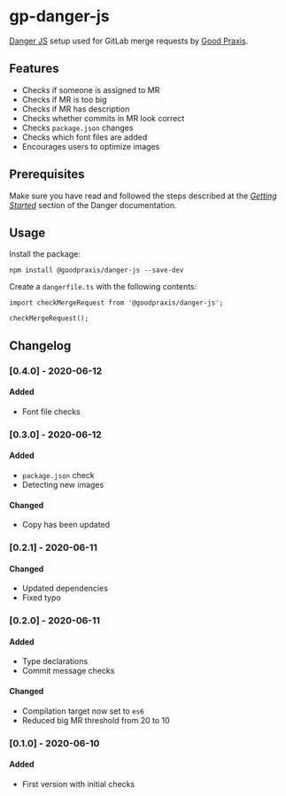 # gp-danger-js

[Danger JS](https://github.com/danger/danger-js) setup used for GitLab merge
requests by [Good Praxis](https://goodpraxis.coop).

## Features
* Checks if someone is assigned to MR
* Checks if MR is too big
* Checks if MR has description
* Checks whether commits in MR look correct
* Checks `package.json` changes
* Checks which font files are added
* Encourages users to optimize images

## Prerequisites
Make sure you have read and followed the steps described at the
[*Getting Started*](https://danger.systems/js/guides/getting_started.html)
section of the Danger documentation.

## Usage
Install the package:

    npm install @goodpraxis/danger-js --save-dev

Create a `dangerfile.ts` with the following contents:

    import checkMergeRequest from '@goodpraxis/danger-js';

    checkMergeRequest();

## Changelog
### [0.4.0] - 2020-06-12
#### Added
- Font file checks
### [0.3.0] - 2020-06-12
#### Added
- `package.json` check
- Detecting new images
#### Changed
- Copy has been updated
### [0.2.1] - 2020-06-11
#### Changed
- Updated dependencies
- Fixed typo
### [0.2.0] - 2020-06-11
#### Added
- Type declarations
- Commit message checks
#### Changed
- Compilation target now set to `es6`
- Reduced big MR threshold from 20 to 10
### [0.1.0] - 2020-06-10
#### Added
- First version with initial checks
